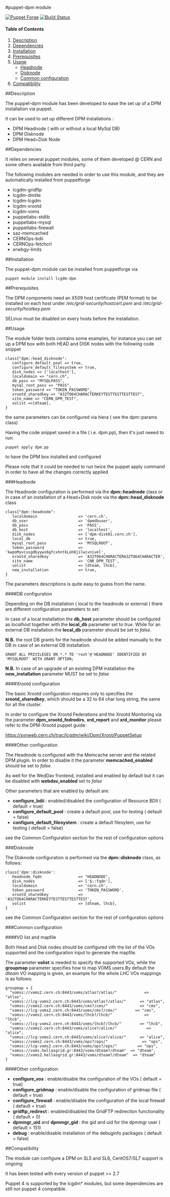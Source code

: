 #puppet-dpm module

[![Puppet Forge](http://img.shields.io/puppetforge/v/lcgdm/dpm.svg)](https://forge.puppetlabs.com/lcgdm/xrootd)
[![Build Status](https://travis-ci.org/cern-it-sdc-id/puppet-dpm.svg?branch=master)]([https://travis-ci.org/cern-it-sdc-id/puppet-dpm.svg)


#### Table of Contents

1. [Description](#description)
2. [Dependencies](#dependencies)
3. [Installation](#installation)
4. [Prerequisites](#prerequisites)
5. [Usage](#usage)
    * [Headnode](#headnode)
    * [Disknode](#disknode)
    * [Common configuration](#common-configuration)
6. [Compatibility](#compatibility)


##Description

The puppet-dpm module has been developed to ease the set up of a DPM installation via puppet.

It can be used to set up different DPM installations :

 - DPM Headnode ( with or without a local MySql DB)
 - DPM Disknode
 - DPM Head+Disk Node 
 
##Dependencies


It relies on several puppet modules, some of them developed @ CERN and some others available from third party.

The following modules are needed in order to use this module, and they are automatically installed from puppetforge

 - lcgdm-gridftp 
 - lcgdm-dmlite
 - lcgdm-lcgdm
 - lcgdm-xrootd
 - lcgdm-voms
 - puppetlabs-stdlib
 - puppetlabs-mysql
 - puppetlabs-firewall
 - saz-memcached
 - CERNOps-bdii
 - CERNOps-fetchcrl
 - erwbgy-limits


##Installation


The puppet-dpm module can be installed from puppetforge via

```
puppet module install lcgdm-dpm
```

##Prerequisites

The DPM components need an X509 host certificate  (PEM format) to be installed on each host under */etc/grid-security/hostcert.pem* and */etc/grid-security/hostkey.pem*

SELinux must be disabled on every hosts before the installation.

##Usage


The module folder tests contains some examples, for instance you can set up a DPM box with both HEAD and DISK nodes with the following code snippet

```
class{"dpm::head_disknode":
   configure_default_pool => true,
   configure_default_filesystem => true,
   disk_nodes => ['localhost'],
   localdomain => "cern.ch",
   db_pass => "MYSQLPASS",
   mysql_root_pass => "PASS",
   token_password => "TOKEN_PASSWORD",
   xrootd_sharedkey => "A32TO64CHARACTERKEYTESTTESTTESTTEST",
   site_name => "CERN_DPM_TEST",
   volist =>[dteam],
}
```

the same parameters can be configured via hiera ( see the dpm::params class)

Having the code snippet saved in a file ( i.e.  dpm.pp), then it's just neeed to run:

```
puppet apply dpm.pp
```

to have the DPM box installed and configured
 
Please note that it could be needed to run twice the puppet apply command in order to have all the changes correctly applied

###Headnode

The Headnode configuration is performed via the **dpm::headnode** class or in case of an installation of a Head+Disk node via the **dpm::head_disknode** class

```
class{"dpm::headnode":
   localdomain                  => 'cern.ch',
   db_user                      => 'dpmdbuser',
   db_pass                      => 'PASS',
   db_host                      => 'localhost',
   disk_nodes                   => ['dpm-disk01.cern.ch'],
   local_db                     => true,
   mysql_root_pass              => 'MYSQLROOT',
   token_password               => 'kwpoMyvcusgdbyyws6gfcxhntkLoh8jilwivnivel',
   xrootd_sharedkey             => 'A32TO64CHARACTERA32TO64CHARACTER',
   site_name                    => 'CNR_DPM_TEST',
   volist                       => [dteam, lhcb],
   new_installation             => true,
}
```
The parameters descriptions is quite easy to guess from the name.

####DB configuration

Depending on the DB installation ( local to the headnode or external ) there are different configuration parameters to set:

In case of a local installation the **db_host** parameter should be configured as *localhost* together with the **local_db** parameter set to *true*.
While for an external DB installation the **local_db** parameter should be set to *false*.

**N.B.** the root DB grants for the headnode should be added manually to the DB in case of an external DB installation:

```
GRANT ALL PRIVILEGES ON *.* TO 'root'@'HEADNODE' IDENTIFIED BY 'MYSQLROOT' WITH GRANT OPTION;
```

**N.B.** In case of an upgrade of an existing DPM installation the **new_installation** parameter MUST be set to *false*

####Xrootd  configuration

The basic Xrootd configuration requires only to specifies the **xrootd_sharedkey**, which should be a 32 to 64 char long string, the same for all the cluster.

In order to configure the Xrootd Federations and the Xrootd Monitoring via the parameter **dpm_xrootd_fedredirs**, **xrd_report** and **xrd_monitor** please refer to the DPM-Xrootd puppet guide:

https://svnweb.cern.ch/trac/lcgdm/wiki/Dpm/Xroot/PuppetSetup

####Other configuration

The Headnode is configured with the Memcache server and the related DPM plugin. In order to disable it the parameter **memcached_enabled** should be set to *false*.

As well for the WedDav frontend, installed and enabled by default but it can be disabled with **webdav_enabled** set to *false*

Other parameters that are enabled by default are:

* **configure_bdii** :  enabled/disabled the configuration of Resource BDII ( default = true)
* **configure_default_pool** : create a default pool, use for testing ( default = false)
* **configure_default_filesystem** : create a default filesytem, use for testing ( default = false)

see the Common Configuration section for the rest of configuration options

###Disknode

The Disknode configuration is performed via the **dpm::disknode** class, as follows:

```
class{'dpm::disknode':
   headnode_fqdn                => "HEADNODE",
   disk_nodes                   => ['$::fqdn'],
   localdomain                  => 'cern.ch',
   token_password               => 'TOKEN_PASSWORD',
   xrootd_sharedkey             => 'A32TO64CHARACTERKEYTESTTESTTESTTEST',
   volist                       => [dteam, lhcb],
}
```
see the Common Configuration section for the rest of configuration options

###Common configuration

####VO list and mapfile

Both Head and Disk nodes should be configured vith the list of the VOs supported and the configuration input to generate the mapfile.

The parameter **volist** is needed to specify the supported VOs, while the **groupmap** parameter specifies how to map VOMS users.By default the *dteam* VO mapping is given, an example for the whole LHC VOs mappings is as follows:

```
groupmap = {
  "vomss://voms2.cern.ch:8443/voms/atlas?/atlas/"            => "atlas",
  "vomss://lcg-voms2.cern.ch:8443/voms/atlas?/atlas/"      => "atlas",
  "vomss://voms2.cern.ch:8443/voms/cms?/cms/"              => "cms", 
  "vomss://lcg-voms2.cern.ch:8443/voms/cms?/cms/"        => "cms",
  "vomss://voms2.cern.ch:8443/voms/lhcb?/lhcb/"              => "lhcb", 
  "vomss://lcg-voms2.cern.ch:8443/voms/lhcb?/lhcb/"        => "lhcb",
  "vomss://voms2.cern.ch:8443/voms/alice?/alice/"             => "alice", 
  "vomss://lcg-voms2.cern.ch:8443/voms/alice?/alice/"      => "alice",
  "vomss://voms2.cern.ch:8443/voms/ops?/ops/"               => "ops", 
  "vomss://lcg-voms2.cern.ch:8443/voms/ops?/ops/"         => "ops",
  "vomss://voms.hellasgrid.gr:8443/voms/dteam?/dteam"  => "dteam",
  "vomss://voms2.hellasgrid.gr:8443/voms/dteam?/dteam"  => "dteam"
}
```

####Other configuration:

* **configure_vos** : enable/disable the configuration of the VOs ( default = true)
* **configure_gridmap** : enable/disable the configuration of gridmap file ( default = true)
* **configure_firewall** : enable/disable the configuration of the local firewall ( default = true)
* **gridftp_redirect** : enabled/disabled the GridFTP redirection functionality ( default = 0)
* **dpmmgr_uid** and **dpmmgr_gid** : the gid and uid for the dpmmgr user ( default = 151)
* **debug** : enable/disable installation of the debuginfo packages ( default = false)

##Compatibility

The module can configure a DPM on SL5 and SL6, CentOS7/SL7 support is ongoing

It has been tested with every version of puppet >= 2.7

Puppet 4 is supported by the lcgdm* modules, but some dependencies are still not puppet 4 compatible.


